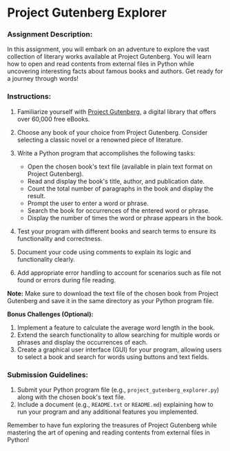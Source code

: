 # Project Gutenberg Explorer

### Assignment Description:
In this assignment, you will embark on an adventure to explore the vast collection of literary works available at Project Gutenberg. You will learn how to open and read contents from external files in Python while uncovering interesting facts about famous books and authors. Get ready for a journey through words!

### Instructions:
1. Familiarize yourself with [Project Gutenberg](https://www.gutenberg.org/), a digital library that offers over 60,000 free eBooks.
2. Choose any book of your choice from Project Gutenberg. Consider selecting a classic novel or a renowned piece of literature.
3. Write a Python program that accomplishes the following tasks:
   - Open the chosen book's text file (available in plain text format on Project Gutenberg).
   - Read and display the book's title, author, and publication date.
   - Count the total number of paragraphs in the book and display the result.
   - Prompt the user to enter a word or phrase.
   - Search the book for occurrences of the entered word or phrase.
   - Display the number of times the word or phrase appears in the book.

4. Test your program with different books and search terms to ensure its functionality and correctness.
5. Document your code using comments to explain its logic and functionality clearly.
6. Add appropriate error handling to account for scenarios such as file not found or errors during file reading.

**Note:** Make sure to download the text file of the chosen book from Project Gutenberg and save it in the same directory as your Python program file.

**Bonus Challenges (Optional):**
1. Implement a feature to calculate the average word length in the book.
2. Extend the search functionality to allow searching for multiple words or phrases and display the occurrences of each.
3. Create a graphical user interface (GUI) for your program, allowing users to select a book and search for words using buttons and text fields.

### Submission Guidelines:
1. Submit your Python program file (e.g., `project_gutenberg_explorer.py`) along with the chosen book's text file.
2. Include a document (e.g., `README.txt` or `README.md`) explaining how to run your program and any additional features you implemented.

Remember to have fun exploring the treasures of Project Gutenberg while mastering the art of opening and reading contents from external files in Python!

